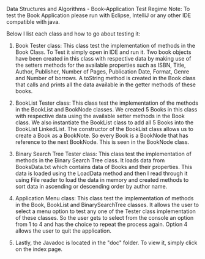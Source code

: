 Data Structures and Algorithms - Book-Application Test Regime
Note: To test the Book Application please run with Eclipse, IntelliJ or any other IDE
compatible with java.

Below I list each class and how to go about testing it:
1. Book Tester class: This class test the implementation of methods in the Book Class.
To Test it simply open in IDE and run it. Two book objects have been created in this
class with respective data by making use of the setters methods for the available
properties such as ISBN, Title, Author, Publisher, Number of Pages, Publication Date,
Format, Genre and Number of borrows. A toString method is created in the Book
class that calls and prints all the data available in the getter methods of these books.

2. BookList Tester class: This class test the implementation of the methods in the
BookList and BookNode classes. We created 5 Books in this class with respective
data using the available setter methods in the Book class. We also instantiate the
BookList class to add all 5 Books into the BookList LinkedList. The constructor of
the BookList class allows us to create a Book as a BookNote. So every Book is a 
BookNode that has reference to the next BookNode. This is seen in the BookNode
class.

3. Binary Search Tree Tester class: This class test the implementation of methods in
the Binary Search Tree class. It loads data from BooksData.txt which contains data of
Books and their properties. This data is loaded using the LoadData method and then I
read through it using File reader to load the data in memory and created methods to
sort data in ascending or descending order by author name.

4. Application Menu class: This class test the implementation of methods in the Book,
BookList and BinarySearchTree classes. It allows the user to select a menu option to
test any one of the Tester class implementation of these classes. So the user gets to
select from the console an option from 1 to 4 and has the choice to repeat the process
again. Option 4 allows the user to quit the application.

5. Lastly, the Javadoc is located in the "doc" folder. To view it, simply click on the
index page.
